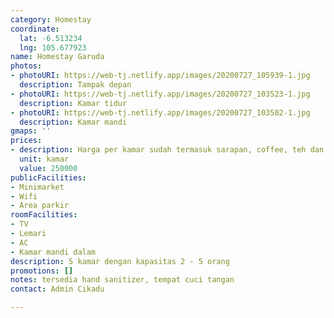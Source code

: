 ```yaml
---
category: Homestay
coordinate:
  lat: -6.513234
  lng: 105.677923
name: Homestay Garuda
photos:
- photoURI: https://web-tj.netlify.app/images/20200727_105939-1.jpg
  description: Tampak depan
- photoURI: https://web-tj.netlify.app/images/20200727_103523-1.jpg
  description: Kamar tidur
- photoURI: https://web-tj.netlify.app/images/20200727_103502-1.jpg
  description: Kamar mandi
gmaps: ''
prices:
- description: Harga per kamar sudah termasuk sarapan, coffee, teh dan air putih
  unit: kamar
  value: 250000
publicFacilities:
- Minimarket
- Wifi
- Area parkir
roomFacilities:
- TV
- Lemari
- AC
- Kamar mandi dalam
description: 5 kamar dengan kapasitas 2 - 5 orang
promotions: []
notes: tersedia hand sanitizer, tempat cuci tangan
contact: Admin Cikadu

---
```


